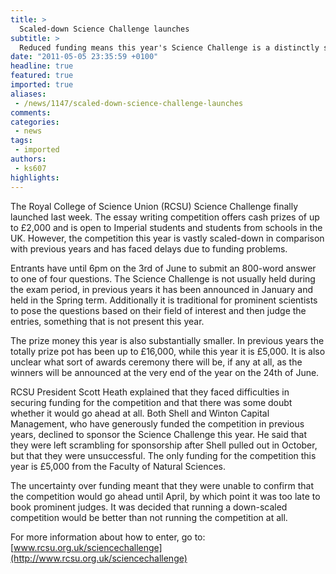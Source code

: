 ```yaml
---
title: >
  Scaled-down Science Challenge launches
subtitle: >
  Reduced funding means this year's Science Challenge is a distinctly sober affair
date: "2011-05-05 23:35:59 +0100"
headline: true
featured: true
imported: true
aliases:
 - /news/1147/scaled-down-science-challenge-launches
comments:
categories:
 - news
tags:
 - imported
authors:
 - ks607
highlights:
---
```


The Royal College of Science Union (RCSU) Science Challenge finally launched last week. The essay writing competition offers cash prizes of up to £2,000 and is open to Imperial students and students from schools in the UK. However, the competition this year is vastly scaled-down in comparison with previous years and has faced delays due to funding problems.

Entrants have until 6pm on the 3rd of June to submit an 800-word answer to one of four questions. The Science Challenge is not usually held during the exam period, in previous years it has been announced in January and held in the Spring term. Additionally it is traditional for prominent scientists to pose the questions based on their field of interest and then judge the entries, something that is not present this year.

The prize money this year is also substantially smaller. In previous years the totally prize pot has been up to £16,000, while this year it is £5,000. It is also unclear what sort of awards ceremony there will be, if any at all, as the winners will be announced at the very end of the year on the 24th of June.

RCSU President Scott Heath explained that they faced difficulties in securing funding for the competition and that there was some doubt whether it would go ahead at all. Both Shell and Winton Capital Management, who have generously funded the competition in previous years, declined to sponsor the Science Challenge this year. He said that they were left scrambling for sponsorship after Shell pulled out in October, but that they were unsuccessful. The only funding for the competition this year is £5,000 from the Faculty of Natural Sciences.

The uncertainty over funding meant that they were unable to confirm that the competition would go ahead until April, by which point it was too late to book prominent judges. It was decided that running a down-scaled competition would be better than not running the competition at all.

For more information about how to enter, go to:
[www.rcsu.org.uk/sciencechallenge](http://www.rcsu.org.uk/sciencechallenge)
